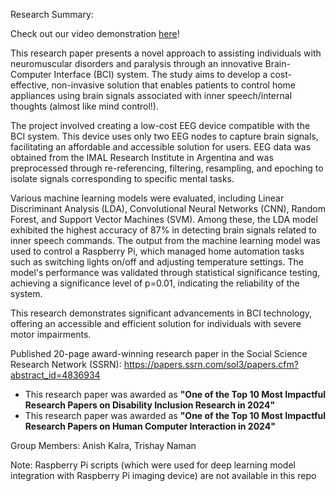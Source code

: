 Research Summary:

Check out our video demonstration [here](https://drive.google.com/file/d/1fQFq9-apAhN5-mCExt-DYWQ3ujR6EaNY/view?usp=sharing)!

This research paper presents a novel approach to assisting individuals with neuromuscular disorders and paralysis through an innovative Brain-Computer Interface (BCI) system. The study aims to develop a cost-effective, non-invasive solution that enables patients to control home appliances using brain signals associated with inner speech/internal thoughts (almost like mind control!).

The project involved creating a low-cost EEG device compatible with the BCI system. This device uses only two EEG nodes to capture brain signals, facilitating an affordable and accessible solution for users. EEG data was obtained from the IMAL Research Institute in Argentina and was preprocessed through re-referencing, filtering, resampling, and epoching to isolate signals corresponding to specific mental tasks.

Various machine learning models were evaluated, including Linear Discriminant Analysis (LDA), Convolutional Neural Networks (CNN), Random Forest, and Support Vector Machines (SVM). Among these, the LDA model exhibited the highest accuracy of 87% in detecting brain signals related to inner speech commands. The output from the machine learning model was used to control a Raspberry Pi, which managed home automation tasks such as switching lights on/off and adjusting temperature settings. The model's performance was validated through statistical significance testing, achieving a significance level of p=0.01, indicating the reliability of the system.

This research demonstrates significant advancements in BCI technology, offering an accessible and efficient solution for individuals with severe motor impairments.

Published 20-page award-winning research paper in the Social Science Research Network (SSRN): https://papers.ssrn.com/sol3/papers.cfm?abstract_id=4836934

- This research paper was awarded as **"One of the Top 10 Most Impactful Research Papers on Disability Inclusion Research in 2024"**
- This research paper was awarded as **"One of the Top 10 Most Impactful Research Papers on Human Computer Interaction in 2024"**

Group Members: Anish Kalra, Trishay Naman

Note: Raspberry Pi scripts (which were used for deep learning model integration with Raspberry Pi imaging device) are not available in this repo
